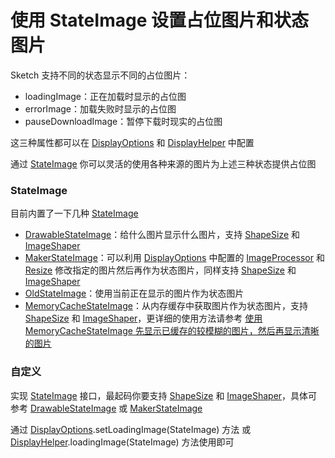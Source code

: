 # 使用 StateImage 设置占位图片和状态图片

Sketch 支持不同的状态显示不同的占位图片：

* loadingImage：正在加载时显示的占位图
* errorImage：加载失败时显示的占位图
* pauseDownloadImage：暂停下载时现实的占位图

这三种属性都可以在 [DisplayOptions] 和 [DisplayHelper] 中配置

通过 [StateImage] 你可以灵活的使用各种来源的图片为上述三种状态提供占位图

### StateImage

目前内置了一下几种 [StateImage]

* [DrawableStateImage]：给什么图片显示什么图片，支持 [ShapeSize] 和 [ImageShaper]
* [MakerStateImage]：可以利用 [DisplayOptions] 中配置的 [ImageProcessor] 和 [Resize] 修改指定的图片然后再作为状态图片，同样支持 [ShapeSize] 和 [ImageShaper]
* [OldStateImage]：使用当前正在显示的图片作为状态图片
* [MemoryCacheStateImage]：从内存缓存中获取图片作为状态图片，支持 [ShapeSize] 和 [ImageShaper]，更详细的使用方法请参考 [使用 MemoryCacheStateImage 先显示已缓存的较模糊的图片，然后再显示清晰的图片][memory_cache_state_image]

### 自定义

实现 [StateImage] 接口，最起码你要支持 [ShapeSize] 和 [ImageShaper]，具体可参考 [DrawableStateImage] 或 [MakerStateImage]

通过 [DisplayOptions].setLoadingImage(StateImage) 方法 或 [DisplayHelper].loadingImage(StateImage) 方法使用即可

[StateImage]: ../../sketch/src/main/java/me/xiaopan/sketch/state/StateImage.java
[DisplayOptions]: ../../sketch/src/main/java/me/xiaopan/sketch/request/DisplayOptions.java
[DisplayHelper]: ../../sketch/src/main/java/me/xiaopan/sketch/request/DisplayHelper.java
[ShapeSize]: ../../sketch/src/main/java/me/xiaopan/sketch/request/ShapeSize.java
[ImageShaper]: ../../sketch/src/main/java/me/xiaopan/sketch/shaper/ImageShaper.java
[memory_cache_state_image]: memory_cache_state_image.md
[ImageProcessor]: image_processor.md
[Resize]: resize.md
[DrawableStateImage]: ../../sketch/src/main/java/me/xiaopan/sketch/state/DrawableStateImage.java
[MakerStateImage]: ../../sketch/src/main/java/me/xiaopan/sketch/state/MakerStateImage.java
[OldStateImage]: ../../sketch/src/main/java/me/xiaopan/sketch/state/OldStateImage.java
[MemoryCacheStateImage]: ../../sketch/src/main/java/me/xiaopan/sketch/state/MemoryCacheStateImage.java
